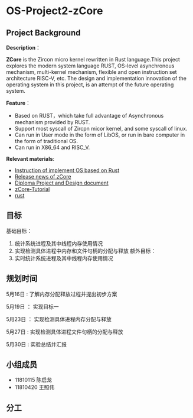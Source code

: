 # OS-Project2-zCore

## Project Background

**Description**：

**ZCore** is the Zircon micro kernel rewritten in Rust language.This project explores the modern system language RUST, OS-level asynchronous mechanism, multi-kernel mechanism, flexible and open instruction set architecture RISC-V, etc. The design and implementation innovation of the operating system in this project, is an attempt of the future operating system.

**Feature**：

- Based on RUST，which take full advantage of Asynchronous mechanism provided by RUST.
- Support most syscall of Zircpn micor kernel, and some syscall of linux.
- Can run in User mode in the form of LibOS, or run in bare computer in the form of traditional OS.
- Can run in X86_64 and RISC_V. 

**Relevant materials**:

- [Instruction of implement OS based on Rust](https://github.com/rcore-os/rCore/wiki/os-tutorial-summer-of-code)
- [Release news of zCore](https://zhuanlan.zhihu.com/p/137733625)
- [Diploma Project and Design document](https://github.com/rcore-os/zCore/wiki/documents-of-zCore)
- [zCore-Tutorial](https://github.com/rcore-os/zCore-Tutorial)
- [rust](https://github.com/rcore-os/rCore/wiki/os-tutorial-summer-of-code)


## 目标

基础目标：
1. 统计系统进程及其中线程内存使用情况
2. 实现检测具体进程中内存和文件句柄的分配与释放
额外目标：
3. 实时统计系统进程及其中线程内存使用情况

## 规划时间

5月16日 : 了解内存分配释放过程并提出初步方案

5月19日 ： 实现目标一

5月23日 ： 实现检测具体进程内存分配与释放 

5月27日 : 实现检测具体进程文件句柄的分配与释放

5月30日 : 实验总结并汇报

## 小组成员
* 11810115 陈启龙
* 11810420 王照伟

## 分工


